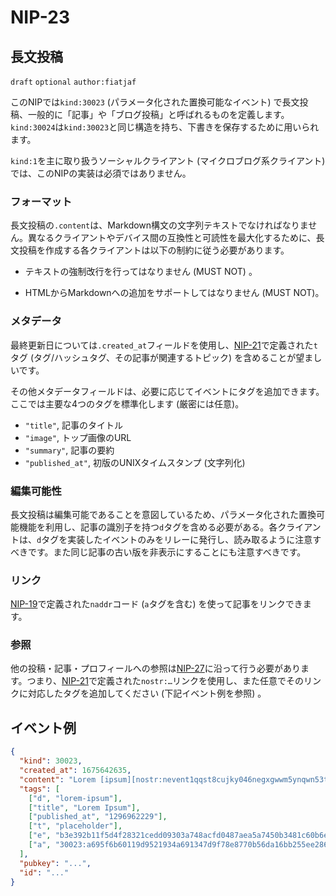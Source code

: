 NIP-23
======

長文投稿
-----------------

`draft` `optional` `author:fiatjaf`

このNIPでは`kind:30023` (パラメータ化された置換可能なイベント) で長文投稿、一般的に「記事」や「ブログ投稿」と呼ばれるものを定義します。`kind:30024`は`kind:30023`と同じ構造を持ち、下書きを保存するために用いられます。

`kind:1`を主に取り扱うソーシャルクライアント (マイクロブログ系クライアント) では、このNIPの実装は必須ではありません。

### フォーマット

長文投稿の`.content`は、Markdown構文の文字列テキストでなければなりません。異なるクライアントやデバイス間の互換性と可読性を最大化するために、長文投稿を作成する各クライアントは以下の制約に従う必要があります。

- テキストの強制改行を行ってはなりません (MUST NOT) 。

- HTMLからMarkdownへの追加をサポートしてはなりません (MUST NOT)。

### メタデータ

最終更新日については`.created_at`フィールドを使用し、[NIP-21](21.md)で定義された`t`タグ (タグ/ハッシュタグ、その記事が関連するトピック) を含めることが望ましいです。

その他メタデータフィールドは、必要に応じてイベントにタグを追加できます。ここでは主要な4つのタグを標準化します (厳密には任意)。

- `"title"`, 記事のタイトル
- `"image"`, トップ画像のURL
- `"summary"`, 記事の要約
- `"published_at"`, 初版のUNIXタイムスタンプ (文字列化)

### 編集可能性

長文投稿は編集可能であることを意図しているため、パラメータ化された置換可能機能を利用し、記事の識別子を持つ`d`タグを含める必要がある。各クライアントは、`d`タグを実装したイベントのみをリレーに発行し、読み取るように注意すべきです。また同じ記事の古い版を非表示にすることにも注意すべきです。

### リンク

[NIP-19](19.md)で定義された`naddr`コード (`a`タグを含む) を使って記事をリンクできます。

### 参照

他の投稿・記事・プロフィールへの参照は[NIP-27](27.md)に沿って行う必要があります。つまり、[NIP-21](21.md)で定義された`nostr:…`リンクを使用し、また任意でそのリンクに対応したタグを追加してください (下記イベント例を参照) 。

## イベント例

```json
{
  "kind": 30023,
  "created_at": 1675642635,
  "content": "Lorem [ipsum][nostr:nevent1qqst8cujky046negxgwwm5ynqwn53t8aqjr6afd8g59nfqwxpdhylpcpzamhxue69uhhyetvv9ujuetcv9khqmr99e3k7mg8arnc9] dolor sit amet, consectetur adipiscing elit, sed do eiusmod tempor incididunt ut labore et dolore magna aliqua. Ut enim ad minim veniam, quis nostrud exercitation ullamco laboris nisi ut aliquip ex ea commodo consequat. Duis aute irure dolor in reprehenderit in voluptate velit esse cillum dolore eu fugiat nulla pariatur. Excepteur sint occaecat cupidatat non proident, sunt in culpa qui officia deserunt mollit anim id est laborum.\n\nRead more at nostr:naddr1qqzkjurnw4ksz9thwden5te0wfjkccte9ehx7um5wghx7un8qgs2d90kkcq3nk2jry62dyf50k0h36rhpdtd594my40w9pkal876jxgrqsqqqa28pccpzu.",
  "tags": [
    ["d", "lorem-ipsum"],
    ["title", "Lorem Ipsum"],
    ["published_at", "1296962229"],
    ["t", "placeholder"],
    ["e", "b3e392b11f5d4f28321cedd09303a748acfd0487aea5a7450b3481c60b6e4f87", "wss://relay.example.com"],
    ["a", "30023:a695f6b60119d9521934a691347d9f78e8770b56da16bb255ee286ddf9fda919:ipsum", "wss://relay.nostr.org"]
  ],
  "pubkey": "...",
  "id": "..."
}
```
